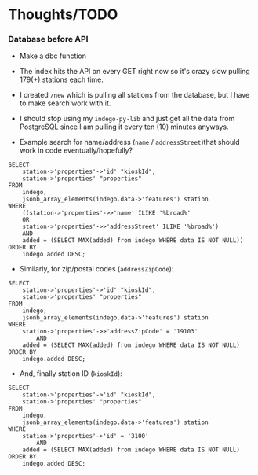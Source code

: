 
# Thoughts/TODO

### Database before API

- Make a dbc function

- The index hits the API on every GET right now so it's crazy slow pulling 179(+) stations each time.
- I created `/new` which is pulling all stations from the database, but I have to make search work with it.
- I should stop using my `indego-py-lib` and just get all the data from PostgreSQL since I am pulling it every ten (10) minutes anyways.

- Example search for name/address (`name` / `addressStreet`)that should work in code eventually/hopefully?

```
SELECT
    station->'properties'->'id' "kioskId",
    station->'properties' "properties"
FROM
    indego,
    jsonb_array_elements(indego.data->'features') station
WHERE
    ((station->'properties'->>'name' ILIKE '%broad%'
    OR
    station->'properties'->>'addressStreet' ILIKE '%broad%')
    AND
    added = (SELECT MAX(added) from indego WHERE data IS NOT NULL))
ORDER BY
    indego.added DESC;
```

- Similarly, for zip/postal codes (`addressZipCode`):

```
SELECT
    station->'properties'->'id' "kioskId",
    station->'properties' "properties"
FROM
    indego,
    jsonb_array_elements(indego.data->'features') station
WHERE
    station->'properties'->>'addressZipCode' = '19103'
        AND
    added = (SELECT MAX(added) from indego WHERE data IS NOT NULL)
ORDER BY
    indego.added DESC;
```

- And, finally station ID (`kioskId`):

```
SELECT
    station->'properties'->'id' "kioskId",
    station->'properties' "properties"
FROM
    indego,
    jsonb_array_elements(indego.data->'features') station
WHERE
    station->'properties'->'id' = '3100'
        AND
    added = (SELECT MAX(added) from indego WHERE data IS NOT NULL)
ORDER BY
    indego.added DESC;
```
